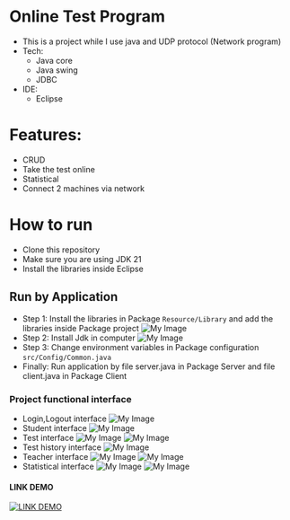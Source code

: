 # Online Test Program 

- This is a project while I use java and UDP protocol (Network program)
- Tech:
    - Java core
    - Java swing 
    - JDBC
- IDE:
    - Eclipse

# Features:
- CRUD
- Take the test online
- Statistical
- Connect 2 machines via network

# How to run
- Clone this repository
- Make sure you are using JDK 21
- Install the libraries inside Eclipse

## Run by Application 
- Step 1: Install the libraries in Package `Resource/Library` and add the libraries inside Package project
  ![My Image](images/library.png)
- Step 2: Install Jdk in computer
  ![My Image](images/java_version.png)
- Step 3: Change environment variables in Package configuration `src/Config/Common.java`
- Finally: Run application by file server.java in Package Server and file client.java in Package Client

### Project functional interface
- Login,Logout interface
  ![My Image](images/login_logout.png)
- Student interface
  ![My Image](images/student.png)
- Test interface
  ![My Image](images/test.png)
  ![My Image](images/result.png)
- Test history interface
  ![My Image](images/historystudent.png)
- Teacher interface
  ![My Image](images/teacherTest.png)
  ![My Image](images/teacherStudent.png)
- Statistical interface
  ![My Image](images/thongke1.png)
  ![My Image](images/thongke.png)
  
#### LINK DEMO
[![LINK DEMO](https://img.youtube.com/vi/nBCo-Ogp3yA/0.jpg)](https://www.youtube.com/watch?v=nBCo-Ogp3yA)


